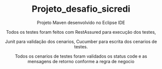 <h1 align="center"> Projeto_desafio_sicredi </h1>


<p align="center">Projeto Maven desenvolvido no Eclipse IDE</p>

<p align="center">Todos os testes foram feitos com RestAssured para execução dos testes, </p>
<p align="center">Junit para validação dos cenarios, Cucumber para escrita dos cenarios de testes.</p>
<p align="center">Todos os cenarios de testes foram validados os status code e as mensagens de retorno conforme a regra de negocio</p>

